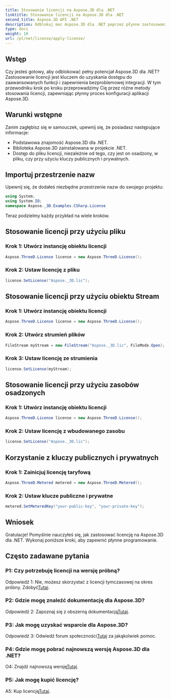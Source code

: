 ```yaml
---
title: Stosowanie licencji na Aspose.3D dla .NET
linktitle: Stosowanie licencji na Aspose.3D dla .NET
second_title: Aspose.3D API .NET
description: Odblokuj moc Aspose.3D dla .NET poprzez płynne zastosowanie licencji. Postępuj zgodnie z naszym przewodnikiem krok po kroku, aby zapewnić płynną integrację.
type: docs
weight: 10
url: /pl/net/license/apply-license/
---
```

## Wstęp

Czy jesteś gotowy, aby odblokować pełny potencjał Aspose.3D dla .NET? Zastosowanie licencji jest kluczem do uzyskania dostępu do zaawansowanych funkcji i zapewnienia bezproblemowej integracji. W tym przewodniku krok po kroku przeprowadzimy Cię przez różne metody stosowania licencji, zapewniając płynny proces konfiguracji aplikacji Aspose.3D.

## Warunki wstępne

Zanim zagłębisz się w samouczek, upewnij się, że posiadasz następujące informacje:

- Podstawowa znajomość Aspose.3D dla .NET.
- Biblioteka Aspose.3D zainstalowana w projekcie .NET.
- Dostęp do pliku licencji, niezależnie od tego, czy jest on osadzony, w pliku, czy przy użyciu kluczy publicznych i prywatnych.

## Importuj przestrzenie nazw

Upewnij się, że dodałeś niezbędne przestrzenie nazw do swojego projektu:

```csharp
using System;
using System.IO;
namespace Aspose._3D.Examples.CSharp.License
```

Teraz podzielmy każdy przykład na wiele kroków.

## Stosowanie licencji przy użyciu pliku

### Krok 1: Utwórz instancję obiektu licencji

```csharp
Aspose.ThreeD.License license = new Aspose.ThreeD.License();
```

### Krok 2: Ustaw licencję z pliku

```csharp
license.SetLicense("Aspose._3D.lic");
```

## Stosowanie licencji przy użyciu obiektu Stream

### Krok 1: Utwórz instancję obiektu licencji

```csharp
Aspose.ThreeD.License license = new Aspose.ThreeD.License();
```

### Krok 2: Utwórz strumień plików

```csharp
FileStream myStream = new FileStream("Aspose._3D.lic", FileMode.Open);
```

### Krok 3: Ustaw licencję ze strumienia

```csharp
license.SetLicense(myStream);
```

## Stosowanie licencji przy użyciu zasobów osadzonych

### Krok 1: Utwórz instancję obiektu licencji

```csharp
Aspose.ThreeD.License license = new Aspose.ThreeD.License();
```

### Krok 2: Ustaw licencję z wbudowanego zasobu

```csharp
license.SetLicense("Aspose._3D.lic");
```

## Korzystanie z kluczy publicznych i prywatnych

### Krok 1: Zainicjuj licencję taryfową

```csharp
Aspose.ThreeD.Metered metered = new Aspose.ThreeD.Metered();
```

### Krok 2: Ustaw klucze publiczne i prywatne

```csharp
metered.SetMeteredKey("your-public-key", "your-private-key");
```

## Wniosek

Gratulacje! Pomyślnie nauczyłeś się, jak zastosować licencję na Aspose.3D dla .NET. Wykonaj poniższe kroki, aby zapewnić płynne programowanie.

## Często zadawane pytania

### P1: Czy potrzebuję licencji na wersję próbną?

 Odpowiedź 1: Nie, możesz skorzystać z licencji tymczasowej na okres próbny. Zdobyć[Tutaj](https://purchase.aspose.com/temporary-license/).

### P2: Gdzie mogę znaleźć dokumentację dla Aspose.3D?

 Odpowiedź 2: Zapoznaj się z obszerną dokumentacją[Tutaj](https://reference.aspose.com/3d/net/).

### P3: Jak mogę uzyskać wsparcie dla Aspose.3D?

 Odpowiedź 3: Odwiedź forum społeczności[Tutaj](https://forum.aspose.com/c/3d/18) za jakąkolwiek pomoc.

### P4: Gdzie mogę pobrać najnowszą wersję Aspose.3D dla .NET?

 O4: Znajdź najnowszą wersję[Tutaj](https://releases.aspose.com/3d/net/).

### P5: Jak mogę kupić licencję?

 A5: Kup licencję[Tutaj](https://purchase.aspose.com/buy).